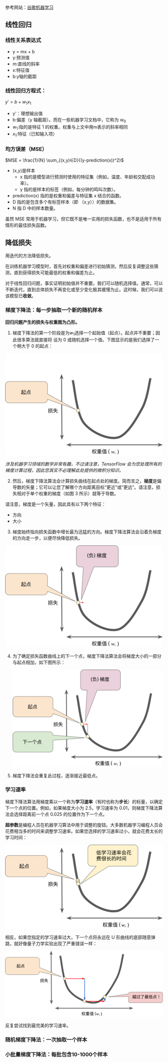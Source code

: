 <head>
    <script src="https://cdn.mathjax.org/mathjax/latest/MathJax.js?config=TeX-AMS-MML_HTMLorMML" type="text/javascript"></script>
    <script type="text/x-mathjax-config">
        MathJax.Hub.Config({
            tex2jax: {
            skipTags: ['script', 'noscript', 'style', 'textarea', 'pre'],
            inlineMath: [['$','$']]
            }
        });
    </script>
</head>

参考网站：[谷歌机器学习](https://developers.google.com/machine-learning/crash-course/reducing-loss/gradient-descent)

## 线性回归

### 线性关系表达式

- y = mx + b
- y:预测值
- m:直线的斜率
- x:特征值
- b:y轴的截距

### 线性回归方程式：

$y' = b + w_1x_1$

- y'：理想输出值
- b:偏差（y 轴截距）。而在一些机器学习文档中，它称为 $w_0$
- $w_1$:指的是特征 1 的权重。权重与上文中用m表示的斜率相同
- $x_1$:特征（已知输入项）

### 均方误差（MSE）

$MSE = \frac{1}{N} \sum_{(x,y)∈D}{(y-prediction(x))^2}$

- (x,y)是样本
  - x 指的是模型进行预测时使用的特征集（例如，温度、年龄和交配成功率）。
  - y 指的是样本的标签（例如，每分钟的鸣叫次数）。
- prediction(x) 指的是权重和偏差与特征集 x 结合的函数。
- D 指的是包含多个有标签样本（即 （x,y））的数据集。
- N 指 D 中的样本数量。

虽然 MSE 常用于机器学习，但它既不是唯一实用的损失函数，也不是适用于所有情形的最佳损失函数。

## 降低损失

用迭代的方法降低损失。

在训练机器学习模型时，首先对权重和偏差进行初始猜测，然后反复调整这些猜测，直到获得损失可能最低的权重和偏差为止。

对于线性回归问题，事实证明初始值并不重要。我们可以随机选择值。通常，可以不断迭代，直到总体损失不再变化或至少变化极其缓慢为止。这时候，我们可以说该模型已**收敛**。

### 梯度下降法：每一步抽取一个新的随机样本

**回归问题产生的损失与权重图为凸形。**

1. 梯度下降法的第一个阶段是为$w_1$选择一个起始值（起点）。起点并不重要；因此很多算法就直接将  设为 0 或随机选择一个值。下图显示的是我们选择了一个稍大于 0 的起点：

![U 形曲线上的第二个点，这个点更接近最低点。](机器学习.assets/GradientDescentStartingPoint.svg)

*涉及机器学习领域的数学非常有趣，不过请注意，TensorFlow 会为您处理所有的梯度计算过程，因此您其实不必理解此处提供的微积分知识。*

2. 然后，梯度下降法算法会计算损失曲线在起点处的梯度。简而言之，**梯度**是偏导数的矢量；它可以让您了解哪个方向距离目标“更近”或“更远”。请注意，损失相对于单个权重的梯度（如图 3 所示）就等于导数。

请注意，梯度是一个矢量，因此具有以下两个特征：

- 方向
- 大小

3. 梯度始终指向损失函数中增长最为迅猛的方向。梯度下降法算法会沿着负梯度的方向走一步，以便尽快降低损失。

![U 形曲线上的第二个点，这个点更接近最低点。](机器学习.assets/GradientDescentNegativeGradient.svg)

4. 为了确定损失函数曲线上的下一个点，梯度下降法算法会将梯度大小的一部分与起点相加，如下图所示：

   ![U 形曲线上的第二个点，这个点更接近最低点。](机器学习.assets/GradientDescentGradientStep.svg)

5. 梯度下降法会重复此过程，逐渐接近最低点。

### 学习速率

梯度下降法算法用梯度乘以一个称为**学习速率**（有时也称为**步长**）的标量，以确定下一个点的位置。例如，如果梯度大小为 2.5，学习速率为 0.01，则梯度下降法算法会选择距离前一个点 0.025 的位置作为下一个点。

**超参数**是编程人员在机器学习算法中用于调整的旋钮。大多数机器学习编程人员会花费相当多的时间来调整学习速率。如果您选择的学习速率过小，就会花费太长的学习时间：

![相同的 U 形曲线。很多点都相互非常接近，它们的轨迹朝着 U 形底部缓慢前进。](机器学习.assets/LearningRateTooSmall.svg)

相反，如果您指定的学习速率过大，下一个点将永远在 U 形曲线的底部随意弹跳，就好像量子力学实验出现了严重错误一样：

![相同的 U 形曲线。这条曲线包含的点非常少。点的轨迹会跳过 U 形底部，然后再次跳回。](机器学习.assets/LearningRateTooLarge.svg)

反复尝试找到最完美的学习速率。

### 随机梯度下降法：一次抽取一个样本

### 小批量梯度下降法：每批包含10-1000个样本